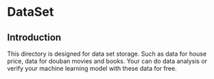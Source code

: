 # DataSet

## Introduction
This directory is designed for data set storage. Such as data for house price, data for douban movies and books.
Your can do data analysis or verify your machine learning model with these data for free. 